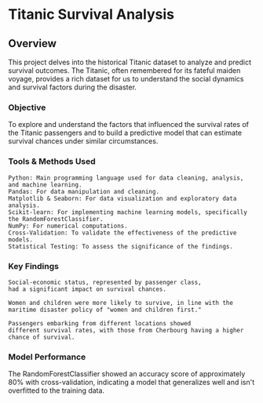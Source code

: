 # Titanic Survival Analysis
## Overview

This project delves into the historical Titanic dataset to analyze and predict survival outcomes. The Titanic, often remembered for its fateful maiden voyage, provides a rich dataset for us to understand the social dynamics and survival factors during the disaster.

### Objective

To explore and understand the factors that influenced the survival rates of the Titanic passengers and to build a predictive model that can estimate survival chances under similar circumstances.

### Tools & Methods Used

    Python: Main programming language used for data cleaning, analysis, and machine learning.
    Pandas: For data manipulation and cleaning.
    Matplotlib & Seaborn: For data visualization and exploratory data analysis.
    Scikit-learn: For implementing machine learning models, specifically the RandomForestClassifier.
    NumPy: For numerical computations.
    Cross-Validation: To validate the effectiveness of the predictive models.
    Statistical Testing: To assess the significance of the findings.

### Key Findings

    Social-economic status, represented by passenger class, 
    had a significant impact on survival chances.
    
    Women and children were more likely to survive, in line with the
    maritime disaster policy of "women and children first."
    
    Passengers embarking from different locations showed 
    different survival rates, with those from Cherbourg having a higher chance of survival.

### Model Performance

The RandomForestClassifier showed an accuracy score of approximately 80% with cross-validation, indicating a model that generalizes well and isn't overfitted to the training data.
